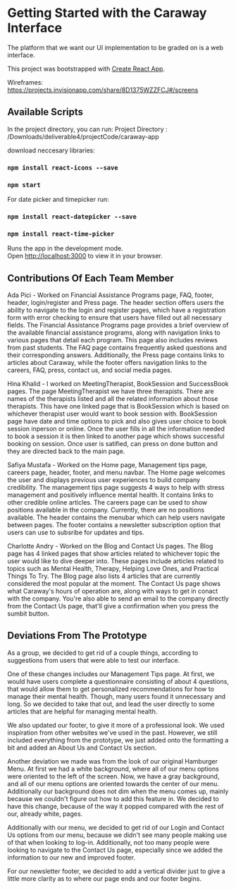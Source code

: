 # Getting Started with the Caraway Interface

The platform that we want our UI implementation to be graded on is a web interface.

This project was bootstrapped with [Create React App](https://github.com/facebook/create-react-app).

Wireframes:
https://projects.invisionapp.com/share/8D1375WZZFCJ#/screens

## Available Scripts

In the project directory, you can run:
Project Directory : 
/Downloads/deliverable4/projectCode/caraway-app

download neccesary libraries:
### `npm install react-icons --save`

### `npm start`
For date picker and timepicker run:
### `npm install react-datepicker --save`
### `npm install react-time-picker`


Runs the app in the development mode.\
Open [http://localhost:3000](http://localhost:3000) to view it in your browser.

## Contributions Of Each Team Member

Ada Pici - Worked on Financial Assistance Programs page, FAQ, footer, header, login/register and Press page. The header section offers users the ability to navigate to the login and register pages, which have a registration form with error checking to ensure that users have filled out all necessary fields. The Financial Assistance Programs page provides a brief overview of the available financial assistance programs, along with navigation links to various pages that detail each program. This page also includes reviews from past students. The FAQ page contains frequently asked questions and their corresponding answers. Additionally, the Press page contains links to articles about Caraway, while the footer offers navigation links to the careers, FAQ, press, contact us, and social media pages.

Hina Khalid - I worked on MeetingTherapist, BookSession and SuccessBook pages. The page MeetingTherapist we have three therapists. There are names of the therapists listed and all the related information about those therapists. This have one linked page that is BookSession which is based on whichever therapist user would want to book session with. BookSession page have date and time options to pick and also gives user choice to book session inperson or online. Once the user fills in all the information needed to book a session it is then linked to another page which shows successful booking on session. Once user is satified,  can press on done button and they are directed back to the main page.  

Safiya Mustafa - Worked on the Home page, Management tips page, careers page, header, footer, and menu navbar. The Home page welcomes the user and displays previous user experiences to build company credibility. The management tips page suggests 4 ways to help with stress management and positively influence mental health. It contains links to other credible online articles. The careers page can be used to show positions available in the company. Currently, there are no positions available. The header contains the menubar which can help users navigate between pages. The footer contains a newsletter subscription option that users can use to subsribe for updates and tips. 

Charlotte Andry - Worked on the Blog and Contact Us pages. The Blog page has 4 linked pages that show articles related to whichever topic the user would like to dive deeper into. These pages include articles related to topics such as Mental Health, Therapy, Helping Love Ones, and Practical Things To Try. The Blog page also lists 4 articles that are currently considered the most popular at the moment. The Contact Us page shows what Caraway's hours of operation are, along with ways to get in conact with the company. You're also able to send an email to the company directly from the Contact Us page, that'll give a confirmation when you press the sumbit button.

## Deviations From The Prototype

As a group, we decided to get rid of a couple things, according to suggestions from users that were able to test our interface.

One of these changes includes our Management Tips page. At first, we would have users complete a questionnaire consisting of about 4 questions, that would allow them to get personalized recommendations for how to manage their mental health. Though, many users found it unnecessary and long. So we decided to take that out, and lead the user directly to some articles that are helpful for managing mental health.

We also updated our footer, to give it more of a professional look. We used inspiration from other websites we've used in the past. However, we still included everything from the prototype, we just added onto the formatting a bit and added an About Us and Contact Us section.

Another deviation we made was from the look of our original Hamburger Menu. At first we had a white background, where all of our menu options were oriented to the left of the screen. Now, we have a gray background, and all of our menu options are oriented towards the center of our menu. Additionally our background does not dim when the menu comes up, mainly because we couldn't figure out how to add this feature in. We decided to have this change, because of the way it popped compared with the rest of our, already white, pages.

Additionally with our menu, we decided to get rid of our Login and Contact Us options from our menu, because we didn't see many people making use of that when looking to log-in. Additionally, not too many people were looking to navigate to the Contact Us page, especially since we added the information to our new and improved footer.

For our newsletter footer, we decided to add a vertical divider just to give a little more clarity as to where our page ends and our footer begins.
